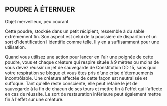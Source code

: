 ## POUDRE À ÉTERNUER

Objet merveilleux, peu courant

Cette poudre, stockée dans un petit récipient, ressemble à du
sable extrêmement fin. Son aspect est celui de la poussière
de disparition et un sort d'identification l'identifie comme
telle. Il y en a suffisamment pour une utilisation.

Quand vous utilisez une action pour lancer en l'air
une poignée de cette poudre, vous et chaque créature qui
respire située à 9 mètres ou moins de vous devez réussir
un jet de sauvegarde de Constitution DD 15, sans quoi
votre respiration se bloque et vous êtes pris d’une crise
d'éternuements incontrôlable. Une créature affectée de
cette façon est neutralisée et suffoque. Tant qu'elle reste
consciente, elle peut refaire le jet de sauvegarde à la fin
de chacun de ses tours et mettre fin à l'effet qui l'affecte
en cas de réussite. Le sort de restauration inférieure peut
également mettre fin à l'effet sur une créature.
